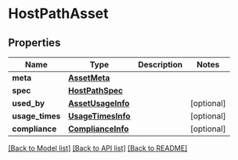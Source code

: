 # HostPathAsset

## Properties
Name | Type | Description | Notes
------------ | ------------- | ------------- | -------------
**meta** | [**AssetMeta**](AssetMeta.md) |  | 
**spec** | [**HostPathSpec**](HostPathSpec.md) |  | 
**used_by** | [**AssetUsageInfo**](AssetUsageInfo.md) |  | [optional] 
**usage_times** | [**UsageTimesInfo**](UsageTimesInfo.md) |  | [optional] 
**compliance** | [**ComplianceInfo**](ComplianceInfo.md) |  | [optional] 

[[Back to Model list]](../README.md#documentation-for-models) [[Back to API list]](../README.md#documentation-for-api-endpoints) [[Back to README]](../README.md)

